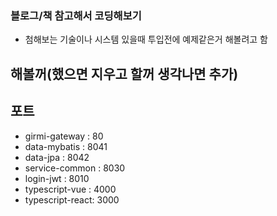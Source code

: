 ### 블로그/책 참고해서 코딩해보기
- 첨해보는 기술이나 시스템 있을때 투입전에 예제같은거 해볼려고 함  
## 해볼꺼(했으면 지우고 할꺼 생각나면 추가)

## 포트
- girmi-gateway : 80
- data-mybatis : 8041
- data-jpa : 8042
- service-common : 8030
- login-jwt : 8010
- typescript-vue : 4000
- typescript-react: 3000